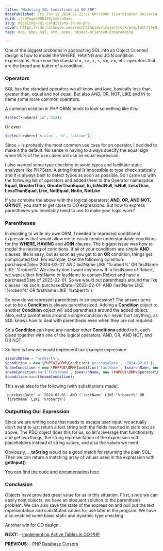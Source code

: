 ```yaml
---
title: "Modeling SQL Conditions in OO PHP"
datePublished: Fri Jan 12 2024 22:22:21 GMT+0000 (Coordinated Universal Time)
cuid: clrb7eqed000209jxcksu0avc
slug: modeling-sql-conditions-in-oo-php
cover: https://cdn.hashnode.com/res/hashnode/image/stock/unsplash/Y9kOsyoWyaU/upload/8323e5f426ed955178641fc375b1cbab.jpeg
tags: oop, php, sql, orm, oops, object-oriented-programming

---
```


One of the biggest problems in abstracting SQL into an Object Oriented design is how to model the WHERE, HAVING and JOIN condition expressions. You know the standard =, &lt;&gt;, &gt;, &lt;, &lt;=, &gt;=, etc. operators that are the bread and butter of a condition.

### Operators

SQL has the standard operators we all know and love, basically less than, greater than, equal and not equal. But also AND, OR, NOT, LIKE and IN to name some more common operators.

A common solution in PHP ORMs tends to look something like this:

```php
$select->where('id', 123);
```

Or even

```php
$select->where('status', '=', 'active');
```

Since = is probably the most common use case for an operator, I decided to make it the default. No sense in having to always specify the equal sign when 90% of the use cases will use an equal expression.

I also wanted some type checking to avoid typos and facilitate static analyzers like PHPStan. A string literal is impossible to type check statically and it is always best to detect typos as soon as possible. So I came up with the following list of operators and added them to the Operator namespace: **Equal, GreaterThan, GreaterThanEqual, In, IsNotNull, IsNull, LessThan, LessThanEqual, Like, NotEqual, NotIn, NotLike**

If you combine the above with the logical operators: **AND, OR, AND NOT, OR NOT,** you start to get close to OO expressions. But how to express parentheses you inevitably need to use to make your logic work?

### Parentheses

In deciding to write my own ORM, I needed to represent conditional expressions that would allow me to easily create understandable conditions for the **WHERE, HAVING** and **JOIN** clauses. The biggest issue was how to model the nesting of conditions. If all of your conditions are simple **AND** clauses, life is easy, but as soon as you get to an **OR** condition, things get complicated fast. For example, take the following condition: purchasedDate='2024-02-01' AND lastName LIKE '%robert%' OR firstName LIKE '%robert%' We clearly don't want anyone with a firstName of Robert, we want either firstName or lastName to contain Robert and have a purchasedDate of 2023-02-01. So we would put parenthesis around the like clauses like such: purchasedDate='2023-02-01' AND (lastName LIKE '%robert%' OR firstName LIKE '%robert%').

So how do we represent parenthesis in an expression? The answer turns out to be a **Condition** is always parenthesized. Adding a **Condition** object to another **Condition** object will add parenthesis around the added object. Also, extra parenthesis around a single condition will never hurt anything, as SQL knows how to deal with parenthesis even when they are not required.

So a **Condition** can have any number other **Conditions** added to it, each glued together with one of the logical operators, AND, OR, AND NOT, and OR NOT.

So here is how we would implement our example expression:

```php
$searchName = '%robert%';
$condition = new \PHPFUI\ORM\Condition('purchaseDate', '2024-02-01');
$nameCondition = new \PHPFUI\ORM\Condition('lastName', $searchName, new \PHPFUI\ORM\Operator\Like());
$nameCondition->or('firstName', $searchName, new \PHPFUI\ORM\Operator\Like());
$condition->and($nameCondition);
```

This evaluates to the following (with substitutions made):

```plaintext
`purchaseDate` = '2024-02-01' AND (`lastName` LIKE '%robert%' OR `firstName` LIKE '%robert%')
```

### Outputting Our Expression

Since we are writing code that needs to escape user input, we actually don't want to just return a text string with the fields inserted in plain text as above. The PDO object does this for us, so let's leverage that functionality and get two things, the string representation of the expression with placeholders instead of string values, and also the values we need.

Obviously, **\_\_toString** would be a good match for returning the plain SQL. Then we can return a matching array of values used in the expression with **getInput()**

[You can find the code and documentation here](http://phpfui.com/?n=PHPFUI%5CORM&c=Condition).

### Conclusion

Objects have provided great value for us in this situation. First, since we can easily nest objects, we have an eloquent solution to the parenthesis problem. We can also save the state of the expression and pull out the text representation and substituted values for use later in the program. We have also enabled some basic static and dynamic type checking.

Another win for OO design!

**NEXT:** - [Implementing Active Tables in OO PHP](https://blog.phpfui.com/implementing-active-tables-in-oo-php)

**PREVIOUS**: - [PHP Database Cursors](https://blog.phpfui.com/php-database-cursors)